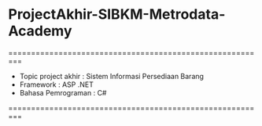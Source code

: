 # ProjectAkhir-SIBKM-Metrodata-Academy

=========================================================

- Topic project akhir : Sistem Informasi Persediaan Barang
- Framework : ASP .NET
- Bahasa Pemrograman : C#

=========================================================
